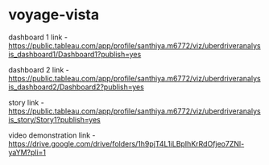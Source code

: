 # voyage-vista


dashboard 1 link - https://public.tableau.com/app/profile/santhiya.m6772/viz/uberdriveranalysis_dashboard1/Dashboard1?publish=yes

dashboard 2 link - https://public.tableau.com/app/profile/santhiya.m6772/viz/uberdriveranalysis_dashboard2/Dashboard2?publish=yes

story link - https://public.tableau.com/app/profile/santhiya.m6772/viz/uberdriveranalysis_story/Story1?publish=yes

video demonstration link - https://drive.google.com/drive/folders/1h9pjT4L1iLBpIhKrRdOfjeo7ZNl-yaYM?pli=1
